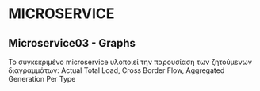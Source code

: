 # MICROSERVICE

## Microservice03 - Graphs

Το συγκεκριμένο microservice υλοποιεί την παρουσίαση των ζητούμενων διαγραμμάτων: Actual Total Load, Cross Border Flow, Aggregated Generation Per Type

